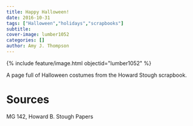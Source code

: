 ```yaml
---
title: Happy Halloween!
date: 2016-10-31
tags: ["Halloween","holidays","scrapbooks"]
subtitle: 
cover-image: lumber1052
categories: []
author: Amy J. Thompson
---
```


{% include feature/image.html objectid="lumber1052" %}

A page full of Halloween costumes from the Howard Stough scrapbook.

# Sources

MG 142, Howard B. Stough Papers 